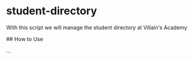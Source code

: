 # student-directory

With this script we will manage the student directory at Villain's Academy

## How to Use

...